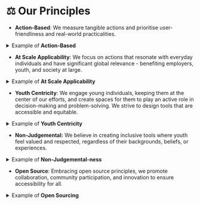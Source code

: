# ⚖ Our Principles

* **Action-Based**: We measure tangible actions and prioritise user-friendliness and real-world practicalities.

<details>

<summary>Example of <strong>Action-Based</strong></summary>

_Some examples of tangible actions the MARch project measures: Running errands, engaging with or challenging authority, voicing doubts._

</details>

* **At Scale Applicability**: We focus on actions that resonate with everyday individuals and have significant global relevance - benefiting employers, youth, and society at large.

<details>

<summary>Example of <strong>At Scale Applicability</strong></summary>

_MARch asks questions like: “Have you failed at doing something but kept trying and eventually made progress?”, “Have you taught yourself or independently learned a new skill?”_&#x20;

</details>

* **Youth Centricity**: We engage young individuals, keeping them at the center of our efforts, and create spaces for them to play an active role in decision-making and problem-solving. We strive to design tools that are accessible and equitable.

<details>

<summary>Example of <strong>Youth Centricity</strong></summary>

_With MARch, we actively included young people in designing the tool. We started by getting their input, then tested prototypes with small groups in different States. This helped ensure the questions were relevant and easy to understand._

</details>

* **Non-Judgemental:** We believe in creating inclusive tools where youth feel valued and respected, regardless of their backgrounds, beliefs, or experiences.&#x20;

<details>

<summary>Example of <strong>Non-Judgemental-ness</strong></summary>

_Within our innovative tool, our focus extended beyond merely tracking the actions of youth. We placed empathy at the core of the tool by introducing a novel element—inquiring with youth about the reasons behind their inaction, if applicable. For example, while most tools only assess if something is taking place or not, we go a step beyond and try to understand why something is not taking place to understand the context and barriers. On the Part-B section of our tool, we ask learners, why they did not do the actions_

</details>

* **Open Source**: Embracing open source principles, we promote collaboration, community participation, and innovation to ensure accessibility for all.

<details>

<summary>Example of <strong>Open Sourcing</strong></summary>

_Our tool and research are licensed under the_ [_Creative Commons License_](../../more/license.md)

</details>
